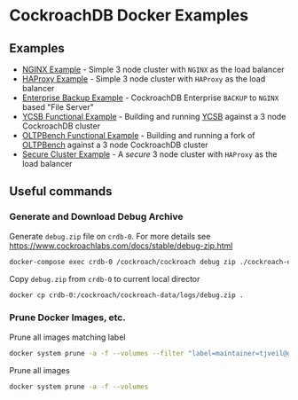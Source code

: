 # CockroachDB Docker Examples

## Examples
* [NGINX Example](example-nginx/README.md) - Simple 3 node cluster with `NGINX` as the load balancer
* [HAProxy Example](example-haproxy/README.md) - Simple 3 node cluster with `HAProxy` as the load balancer
* [Enterprise Backup Example](example-enterprise-backup/README.md) - CockroachDB Enterprise `BACKUP` to `NGINX` based "File Server"
* [YCSB Functional Example](example-ycsb/README.md) - Building and running [YCSB](https://github.com/brianfrankcooper/YCSB) against a 3 node CockroachDB cluster
* [OLTPBench Functional Example](example-oltpbench/README.md) - Building and running a fork of [OLTPBench](https://github.com/timveil-cockroach/oltpbench) against a 3 node CockroachDB cluster
* [Secure Cluster Example](example-secure/README.md) - A *secure* 3 node cluster with `HAProxy` as the load balancer


## Useful commands

### Generate and Download Debug Archive
Generate `debug.zip` file on `crdb-0`.  For more details see https://www.cockroachlabs.com/docs/stable/debug-zip.html
```bash
docker-compose exec crdb-0 /cockroach/cockroach debug zip ./cockroach-data/logs/debug.zip --insecure
```

Copy `debug.zip` from `crdb-0` to current local director
```bash
docker cp crdb-0:/cockroach/cockroach-data/logs/debug.zip .
```

### Prune Docker Images, etc.
Prune all images matching label
```bash
docker system prune -a -f --volumes --filter "label=maintainer=tjveil@gmail.com"
```

Prune all images
```bash
docker system prune -a -f --volumes
```

